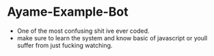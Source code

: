 # Ayame-Example-Bot
- One of the most confusing shit ive ever coded.
- make sure to learn the system and know basic of javascript or youll suffer from just fucking watching.
